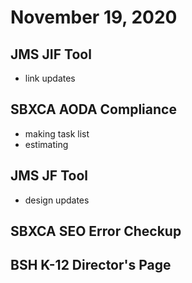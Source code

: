 # November 19, 2020

## JMS JIF Tool
- link updates

## SBXCA AODA Compliance
- making task list
- estimating

## JMS JF Tool
- design updates

## SBXCA SEO Error Checkup

## BSH K-12 Director's Page